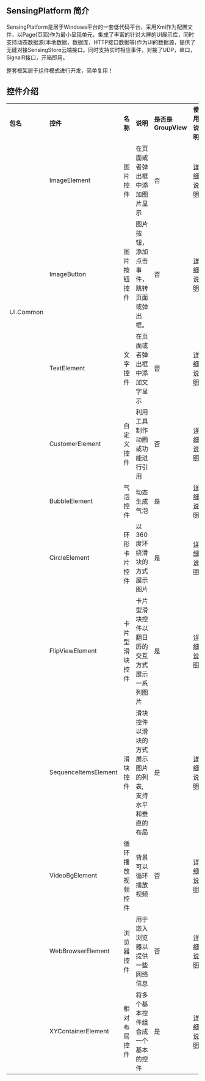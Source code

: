 ## SensingPlatform 简介

SensingPlatform是居于Windows平台的一套低代码平台，采用Xml作为配置文件，以Page(页面)作为最小呈现单元，集成了丰富的针对大屏的UI展示库，同时支持动态数据源(本地数据，数据库，HTTP接口数据等)作为UI的数据源，提供了无缝对接SensingStore云端接口。同时支持实时相应事件，对接了UDP，串口，SignalR接口，开箱即用。

整套框架居于组件模式进行开发，简单复用！
 
##  控件介绍

<table>
    <tr style="font-weight: bold">
        <td> 包名 </td>
        <td>控件</td>
        <td> 名称</td>
        <td>说明</td>
        <td> 是否是GroupView</td>
        <td>使用说明</td>
    </tr>
        <tr>
        <td rowspan="4">UI.Common</td>
        <td>ImageElement</td>
        <td>图片控件</td>
        <td>在页面或者弹出框中添加图片显示</td>
        <td>否</td>
        <td> <a href="https://github.com/troncell/SensingPlatformDocs/blob/master/docs/%E6%8E%A7%E4%BB%B6%E4%B8%80%E8%A7%88/ImageElement.md"> 详细说明</td>
    </tr>
   <tr>
        <td> ImageButton</td>
        <td> 图片按钮控件</td>
        <td>图片按钮，添加点击事件，跳转页面或弹出框。</td>
        <td>否</td>
        <td> <a href="https://github.com/troncell/SensingPlatformDocs/blob/master/docs/%E6%8E%A7%E4%BB%B6%E4%B8%80%E8%A7%88/ImageButton.md"> 详细说明</td>
    </tr>
  <tr>
        <td> TextElement</td>
        <td> 文字控件</td>
        <td>在页面或者弹出框中添加文字显示</td>
        <td>否</td>
        <td> <a href="https://github.com/troncell/SensingPlatformDocs/blob/master/docs/%E6%8E%A7%E4%BB%B6%E4%B8%80%E8%A7%88/TextElement.md"> 详细说明</td>
    </tr>
<tr>
      <td> CustomerElement</td>
        <td> 自定义控件</td>
        <td>利用工具制作动画或功能进行引用</td>
        <td>否</td>
        <td> <a href="https://github.com/troncell/SensingPlatformDocs/blob/master/docs/%E6%8E%A7%E4%BB%B6%E4%B8%80%E8%A7%88/CustomerElement.md"> 详细说明</td>
    </tr>
 <tr>
        <td></td>
        <td> BubbleElement</td>
        <td> 气泡控件</td>
        <td>动态生成气泡</td>
        <td>是</td>
        <td> <a href="https://github.com/troncell/SensingPlatformDocs/blob/master/docs/%E6%8E%A7%E4%BB%B6%E4%B8%80%E8%A7%88/BubbleElement.md"> 详细说明</td>
    </tr>
     <tr>
        <td></td>
        <td> CircleElement</td>
        <td> 环形卡片控件</td>
        <td>以360度环绕滑块的方式展示图片</td>
        <td>是</td>
        <td> <a href="https://github.com/troncell/SensingPlatformDocs/blob/master/docs/%E6%8E%A7%E4%BB%B6%E4%B8%80%E8%A7%88/CircleElement.md"> 详细说明</td>
    </tr>
     <tr>
        <td></td>
        <td> FlipViewElement</td>
        <td> 卡片型滑块控件</td>
        <td>卡片型滑块控件以翻日历的交互方式展示一系列图片</td>
        <td>是</td>
        <td> <a href="https://github.com/troncell/SensingPlatformDocs/blob/master/docs/%E6%8E%A7%E4%BB%B6%E4%B8%80%E8%A7%88/FlipViewElement.md"> 详细说明</td>
    </tr>
  <tr>
        <td></td>
        <td> SequenceItemsElement</td>
        <td> 滑块控件</td>
        <td>滑块控件以滑块的方式展示图片的列表,支持水平和垂直的布局</td>
        <td>是</td>
        <td> <a href="https://github.com/troncell/SensingPlatformDocs/blob/master/docs/%E6%8E%A7%E4%BB%B6%E4%B8%80%E8%A7%88/SequenceItemsElement.md"> 详细说明</td>
    </tr>
<tr>
        <td></td>
        <td> VideoBgElement</td>
        <td> 循环播放视频控件</td>
        <td>背景可以循环播放视频</td>
        <td>否</td>
        <td> <a href="https://github.com/troncell/SensingPlatformDocs/blob/master/docs/%E6%8E%A7%E4%BB%B6%E4%B8%80%E8%A7%88/VideoBgElement.md"> 详细说明</td>
    </tr>  
 <tr>
        <td></td>
        <td> WebBrowserElement</td>
        <td> 浏览器控件</td>
        <td>用于嵌入浏览器以提供一些网络信息</td>
        <td>否</td>
        <td> <a href="https://github.com/troncell/SensingPlatformDocs/blob/master/docs/%E6%8E%A7%E4%BB%B6%E4%B8%80%E8%A7%88/WebBrowserElement.md"> 详细说明</td>
    </tr>
     <tr>
        <td></td>
        <td>XYContainerElement</td>
        <td> 相对布局控件</td>
        <td>将多个基本控件组合成一个基本的控件</td>
        <td>是</td>
        <td> <a href="https://github.com/troncell/SensingPlatformDocs/blob/master/docs/%E6%8E%A7%E4%BB%B6%E4%B8%80%E8%A7%88/XYContainerElement.md"> 详细说明</td>
    </tr>
</table>
